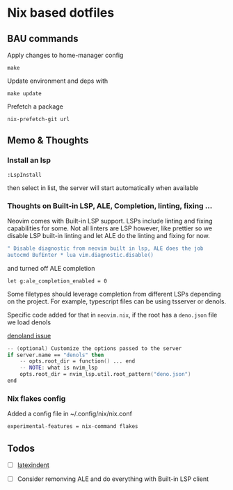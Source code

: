 # Nix based dotfiles

## BAU commands

Apply changes to home-manager config

```shell
make
```

Update environment and deps with

```shell
make update
```

Prefetch a package

```shell
nix-prefetch-git url
```

## Memo & Thoughts

### Install an lsp

```
:LspInstall
```

then select in list, the server will start automatically when available

### Thoughts on Built-in LSP, ALE, Completion, linting, fixing ...

Neovim comes with Built-in LSP support. LSPs include linting and fixing
capabilities for some. Not all linters are LSP however, like prettier so we disable LSP
built-in linting and let ALE do the linting and fixing for now.

```nix
" Disable diagnostic from neovim built in lsp, ALE does the job
autocmd BufEnter * lua vim.diagnostic.disable()
```

and turned off ALE completion

```vim
let g:ale_completion_enabled = 0
```

Some filetypes should leverage completion from different LSPs depending on the
project. For example, typescript files can be using tsserver or denols.

Specific code added for that in `neovim.nix`, if the root has a `deno.json`
file we load denols

[denoland issue](https://github.com/denoland/deno/issues/13228)

```nix
-- (optional) Customize the options passed to the server
if server.name == "denols" then
    -- opts.root_dir = function() ... end
    -- NOTE: what is nvim_lsp
    opts.root_dir = nvim_lsp.util.root_pattern("deno.json")
end
```

### Nix flakes config

Added a config file in ~/.config/nix/nix.conf

```nix
experimental-features = nix-command flakes
```

## Todos

- [ ] [latexindent](https://tex.stackexchange.com/questions/390433/how-can-i-install-latexindent-on-macos)

- [ ] Consider remonving ALE and do everything with Built-in LSP client

